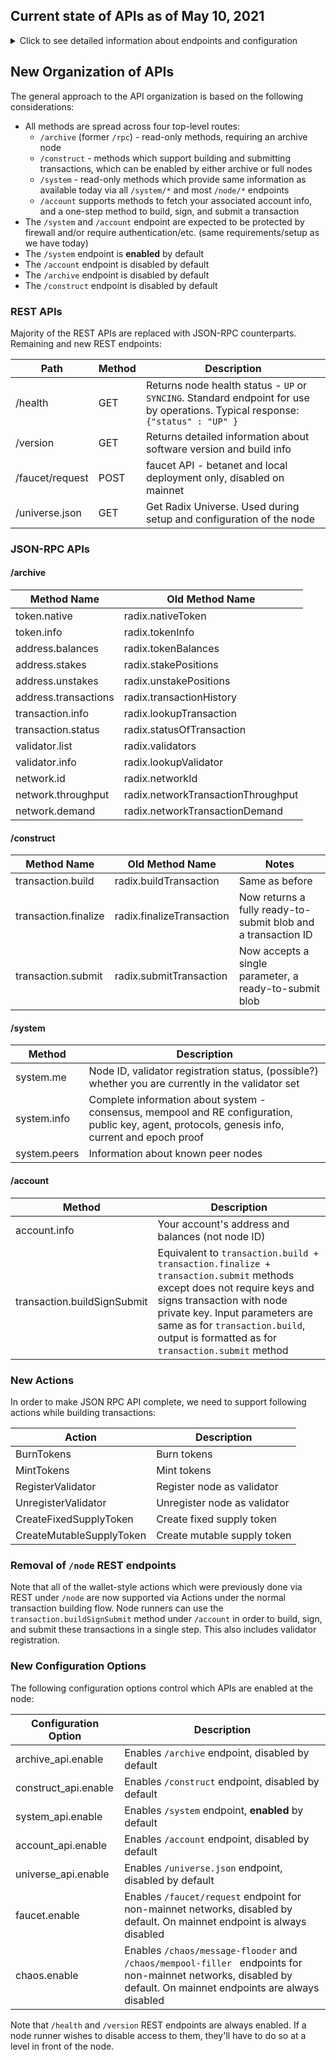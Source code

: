 
## Current state of APIs as of May 10, 2021
<details>
  <summary>Click to see detailed information about endpoints and configuration</summary>

### REST APIs

 | Path | Method | Description | Comments |
 | --- | --- | --- | --- |
 | /chaos/message-flooder | PUT | message flooder | Necessary for testnets only |
 | /chaos/mempool-filler | PUT | mempool flooder |  Necessary for testnets only |
 | /faucet/request | POST | faucet API |  Necessary for testnets and betanet only |
 | /node/parse | POST | Transaction blob parsing |  No sensitive information |
 | /node/txn | POST | Retrieve transaction blob |  No sensitive information |
 | /node/submit | POST | Submit transaction blob |  No sensitive information |
 | /node/execute | POST | Submit transaction using node private key to for signature | __Security sensitive__ |
 | /node | GET | Get information about node - public address and balance | No sensitive information |
 | /node/validator | POST | Get information about node as a validator - stakes, registration status, etc.| No sensitive information |
 | /system/config | GET | Get active configuration parameters for consensus, mempool and RE | No sensitive information |
 | /system/info | GET | Get system information - public key, agent, supported protocols | No sensitive information |
 | /system/checkpoints | GET | Get genesis txn and proof | No sensitive information |
 | /system/proof | GET | Get current proof | No sensitive information |
 | /system/epochproof | GET | Get epoch proof | No sensitive information |
 | /system/peers | GET | Get information about peer nodes | No sensitive information |
 | /universe.json | GET | Get Radix Universe | No sensitive information |

### JSON-RPC APIs

| Method | Description |
| --- | --- |
| radix.nativeToken | Information about native token |
| radix.tokenInfo | Information about specified token |
| radix.tokenBalances | Token balances at specified account |
| radix.stakePositions | Stakes made from specified account |
| radix.unstakePositions | Pending unstakes for specified account|
| radix.transactionHistory | Transaction history for specified account |
| radix.lookupTransaction | Lookup specified transaction |
| radix.statusOfTransaction | Status of specified transaction |
| radix.buildTransaction | Assemble transaction given specified actions and optional message |
| radix.finalizeTransaction | Send signed transaction and receive transaction ID|
| radix.submitTransaction | Submit signed transaction for processing by network|
| radix.validators | Get list of validators |
| radix.lookupValidator | Get information about specified validator |
| radix.networkId | Get network ID |
| radix.networkTransactionThroughput | Get number of transactions per second |
| radix.networkTransactionDemand | Get average number of transactions waiting for processing in mempool |

### Configuration Options

Following configuration options control which APIs are enabled at the node:

| Configuration Option | Description |
| --- | --- |
| client_api.enable | Enables JSON-RPC APIs|
| universe_api.enable | Enables `/universe.json` API |
| faucet.enable | Enables `/faucet/request` API |
| chaos.enable | Enables `/chaos/message-flooder` and `/chaos/mempool-filler ` APIs |

</details>

## New Organization of APIs

 The general approach to the API organization is based on the following considerations:
- All methods are spread across four top-level routes:
  - `/archive` (former `/rpc`) - read-only methods, requiring an archive node
  - `/construct` - methods which support building and submitting transactions, which can be enabled by either archive or full nodes
  - `/system` - read-only methods which provide same information as available today via all `/system/*`
    and most `/node/*` endpoints
  - `/account` supports methods to fetch your associated account info, and a one-step method to build, sign, and submit a transaction
- The `/system` and `/account` endpoint are expected to be protected by firewall and/or require authentication/etc. (same requirements/setup as we have today)
- The `/system` endpoint is **enabled** by default
- The `/account` endpoint is disabled by default
- The `/archive` endpoint is disabled by default
- The `/construct` endpoint is disabled by default

### REST APIs

Majority of the REST APIs are replaced with JSON-RPC counterparts. Remaining and new REST endpoints:

| Path | Method | Description |
| --- | --- | --- |
| /health | GET | Returns node health status - `UP` or `SYNCING`. Standard endpoint for use by operations. Typical response: `{"status" : "UP" }` |
| /version | GET | Returns detailed information about software version and build info |
| /faucet/request | POST | faucet API - betanet and local deployment only, disabled on mainnet |
| /universe.json | GET | Get Radix Universe. Used during setup and configuration of the node |

### JSON-RPC APIs

#### /archive
| Method Name | Old Method Name |
| --- | --- |
| token.native | radix.nativeToken |
| token.info | radix.tokenInfo |
| address.balances | radix.tokenBalances |
| address.stakes | radix.stakePositions |
| address.unstakes | radix.unstakePositions |
| address.transactions | radix.transactionHistory |
| transaction.info | radix.lookupTransaction |
| transaction.status | radix.statusOfTransaction |
| validator.list | radix.validators |
| validator.info | radix.lookupValidator |
| network.id | radix.networkId |
| network.throughput | radix.networkTransactionThroughput |
| network.demand | radix.networkTransactionDemand |

#### /construct
| Method Name | Old Method Name | Notes |
| --- | --- | --- |
| transaction.build | radix.buildTransaction | Same as before |
| transaction.finalize | radix.finalizeTransaction | Now returns a fully ready-to-submit blob and a transaction ID |
| transaction.submit | radix.submitTransaction | Now accepts a single parameter, a ready-to-submit blob |

#### /system

| Method | Description |
| --- | --- |
| system.me | Node ID, validator registration status, (possible?) whether you are currently in the validator set |
| system.info | Complete information about system - consensus, mempool and RE configuration, public key, agent, protocols, genesis info, current and epoch proof |
| system.peers | Information about known peer nodes |

#### /account

| Method | Description |
| --- | --- |
| account.info | Your account's address and balances (not node ID) |
| transaction.buildSignSubmit | Equivalent to `transaction.build + transaction.finalize + transaction.submit` methods except does not require keys and signs transaction with node private key. Input parameters are same as for `transaction.build`, output is formatted as for `transaction.submit` method |

### New Actions
In order to make JSON RPC API complete, we need to support following actions while building transactions:

| Action | Description |
| --- | --- |
| BurnTokens | Burn tokens |
| MintTokens | Mint tokens |
| RegisterValidator | Register node as validator |
| UnregisterValidator | Unregister node as validator |
| CreateFixedSupplyToken | Create fixed supply token |
| CreateMutableSupplyToken | Create mutable supply token |

### Removal of `/node` REST endpoints
Note that all of the wallet-style actions which were previously done via REST under `/node` are now supported via Actions under the normal transaction building flow.  Node runners can use the `transaction.buildSignSubmit` method under `/account` in order to build, sign, and submit these transactions in a single step.  This also includes validator registration.

### New Configuration Options

The following configuration options control which APIs are enabled at the node:

| Configuration Option | Description |
| --- | --- |
| archive_api.enable | Enables `/archive` endpoint, disabled by default |
| construct_api.enable | Enables `/construct` endpoint, disabled by default |
| system_api.enable | Enables `/system` endpoint, **enabled** by default |
| account_api.enable | Enables `/account` endpoint, disabled by default |
| universe_api.enable | Enables `/universe.json` endpoint, disabled by default |
| faucet.enable | Enables `/faucet/request` endpoint for non-mainnet networks, disabled by default. On mainnet endpoint is always disabled |
| chaos.enable | Enables `/chaos/message-flooder` and `/chaos/mempool-filler ` endpoints for non-mainnet networks, disabled by default. On mainnet endpoints are always disabled |

Note that `/health` and `/version` REST endpoints are always enabled.  If a node runner wishes to disable access to them, they'll have to do so at a level in front of the node.
